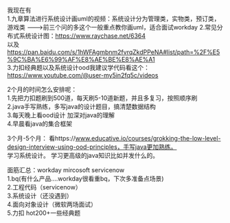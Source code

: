 我现在有    
1.九章算法进行系统设计画uml的视频：系统设计分为管理类，实物类，预订类，游戏类 --->前三个问的多这个一般重点教你画uml，适合面试workday
2.常见分布式系统设计图：https://www.raychase.net/6364      
以及 https://pan.baidu.com/s/1hWFAgmbnm2fvrqZkdPPeNA#list/path=%2F%E5%9C%BA%E6%99%AF%E8%AE%BE%E8%AE%A1       
3.力扣经典题以及系统设计ood我建议学代码看这个：https://www.youtube.com/@user-my5in2fq5c/videos      

2个月的时间怎么安排呢：    
1.先把力扣题刷到500道，每天刷5-10道新题，并且多复习，按照顺序刷    
2.java手写熟练，多写java的设计题目，搞清楚数据结构   
3.每天晚上看ood设计 加深对java的理解   
4.早晨看java的集合框架

3个月-5个月：
看https://www.educative.io/courses/grokking-the-low-level-design-interview-using-ood-principles，手写java更加熟练。   
学习系统设计。 
学习更高级的java知识比如并发什么的。

 
面筋汇总：workday mircosoft servicenow    
1.bq(有什么产品....workday很看重bq，下次多准备点场景)    
2.工程代码（servicenow）   
3.系统设计（还没遇到）   
4.面向对象设计（微软两场面试）   
5.力扣 hot200+一些经典题   
